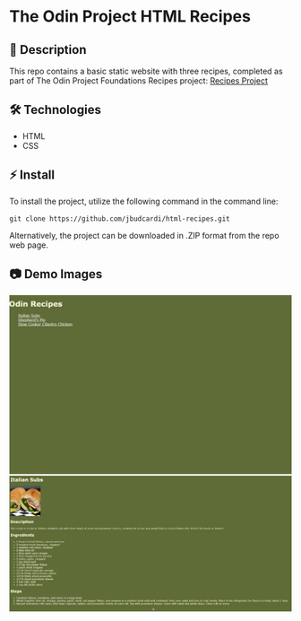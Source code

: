 # The Odin Project HTML Recipes

## 📜 Description
This repo contains a basic static website with three recipes, completed as part of The Odin Project Foundations Recipes project: [Recipes Project](https://www.theodinproject.com/lessons/foundations-recipes)

## 🛠️ Technologies
* HTML
* CSS

## ⚡ Install
To install the project, utilize the following command in the command line:

```
git clone https://github.com/jbudcardi/html-recipes.git
```

Alternatively, the project can be downloaded in .ZIP format from the repo web page.

## 📷 Demo Images
![Main Page](images/main_page_example.jpg)
![Italian Subs](images/italian_subs_example.jpg)
